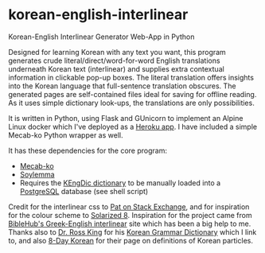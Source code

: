 # korean-english-interlinear
Korean-English Interlinear Generator Web-App in Python

Designed for learning Korean with any text you want, this program generates crude literal/direct/word-for-word English translations underneath Korean text (interlinear) and supplies extra contextual information in clickable pop-up boxes. The literal translation offers insights into the Korean language that full-sentence translation obscures. The generated pages are self-contained files ideal for saving for offline reading. As it uses simple dictionary look-ups, the translations are only possibilities.

It is written in Python, using Flask and GUnicorn to implement an Alpine Linux docker which I've deployed as a [Heroku app](https://koreaninterlinear.herokuapp.com/). I have included a simple Mecab-ko Python wrapper as well.

It has these dependencies for the core program:
- [Mecab-ko](http://eunjeon.blogspot.kr/)
- [Soylemma](https://github.com/lovit/korean_lemmatizer)
- Requires the [KEngDic dictionary](https://github.com/garfieldnate/kengdic) to be manually loaded into a [PostgreSQL](https://www.postgresql.org/) database (see shell script)

Credit for the interlinear css to [Pat on Stack Exchange](https://linguistics.stackexchange.com/questions/3/how-do-i-format-an-interlinear-gloss-for-html), and for inspiration for the colour scheme to [Solarized 8](https://github.com/lifepillar/vim-solarized8). Inspiration for the project came from [BibleHub's Greek-English interlinear](https://biblehub.com/interlinear/john/1-1.htm) site which has been a big help to me. Thanks also to [Dr. Ross King](https://asia.ubc.ca/profile/ross-king/) for his [Korean Grammar Dictionary](http://koreangrammaticalforms.com/) which I link to, and also [8-Day Korean](https://www.90daykorean.com/korean-particles/) for their page on definitions of Korean particles.
